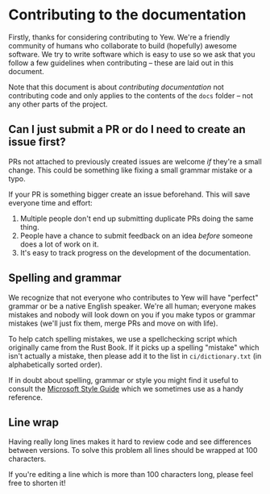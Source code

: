 # Contributing to the documentation

Firstly, thanks for considering contributing to Yew. We're a friendly community of humans who 
collaborate to build (hopefully) awesome software. We try to write software which is easy to use so
we ask that you follow a few guidelines when contributing – these are laid out in this document.

Note that this document is about *contributing documentation* not contributing code and only 
applies to the contents of the `docs` folder – not any other parts of the project.

## Can I just submit a PR or do I need to create an issue first?

PRs not attached to previously created issues are welcome *if* they're a small change. This could
be something like fixing a small grammar mistake or a typo.

If your PR is something bigger create an issue beforehand. This will save everyone time and effort:

1. Multiple people don't end up submitting duplicate PRs doing the same thing.
2. People have a chance to submit feedback on an idea *before* someone does a lot of work on it.
3. It's easy to track progress on the development of the documentation.

## Spelling and grammar

We recognize that not everyone who contributes to Yew will have "perfect" grammar or be a native
English speaker. We're all human; everyone makes mistakes and nobody will look down on you if you 
make typos or grammar mistakes (we'll just fix them, merge PRs and move on with life).

To help catch spelling mistakes, we use a spellchecking script which originally came from the Rust
Book. If it picks up a spelling "mistake" which isn't actually a mistake, then please add it to the
list in `ci/dictionary.txt` (in alphabetically sorted order).

If in doubt about spelling, grammar or style you might find it useful to consult the 
[Microsoft Style Guide](https://docs.microsoft.com/style-guide/) which we sometimes use as a handy
reference.

## Line wrap
Having really long lines makes it hard to review code and see differences between versions. To 
solve this problem all lines should be wrapped at 100 characters.

If you're editing a line which is more than 100 characters long, please feel free to shorten it!
